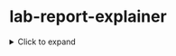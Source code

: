 # lab-report-explainer
<details> <summary>Click to expand</summary>

LAB-REPORT-EXPLAINER/
├── backend/                         # Backend (FastAPI + SQLAlchemy)
│   ├── __pycache__/                # Python cache files
│   ├── venv/                       # Python virtual environment
│   ├── .env                        # Environment variables (backend-specific)
│   ├── .env.example                # Sample env file template
│   ├── .gitignore                  # Git ignore rules (backend)
│   ├── database.py                 # SQLAlchemy setup (engine, SessionLocal, Base)
│   ├── main.py                     # FastAPI app, routes: /start-session/, /chat/, /doctors/
│   ├── models.py                   # SQLAlchemy models (Doctor, etc.)
│   ├── seed_doctors.py             # Script to seed sample doctor data into database
│
├── frontend/                        # Frontend (React + TypeScript + Tailwind CSS)
│   ├── node_modules/               # Frontend dependencies
│   ├── public/                     # Public static assets
│   ├── src/                        # Source files
│   │   ├── assets/                 # Images or other frontend assets
│   │   ├── components/            # React components
│   │   │   ├── DoctorCardList.tsx        # Displays doctor cards with Google Maps links
│   │   │   ├── DoctorRecommendation.tsx  # Search form for doctor specialty/location
│   │   │   ├── LabReportexplainer.tsx    # Lab report upload form + chat assistant UI
│   │   │   ├── Upload.tsx                # Upload helper component
│   │   ├── App.css                  # Global CSS
│   │   ├── App.tsx                  # Main layout and router
│   │   ├── index.css                # Tailwind CSS config applied globally
│   │   ├── main.tsx                 # React root setup
│   │   ├── vite-env.d.ts            # Vite environment types
│   ├── .gitignore                  # Git ignore rules (frontend)
│   ├── eslint.config.js            # ESLint configuration
│   ├── index.html                  # Base HTML template
│   ├── package-lock.json           # Dependency lock file
│   ├── package.json                # Project metadata and scripts
│   ├── postcss.config.js           # PostCSS config (Tailwind plugin integration)
│   ├── README.md                   # Frontend readme
│   ├── report.pdf                  # Sample report/document
│   ├── tailwind.config.js          # Tailwind CSS configuration (light/dark mode toggle enabled)
│   ├── tsconfig.app.json           # TypeScript config (app-specific)
│   ├── tsconfig.json               # Global TypeScript config
│   ├── tsconfig.node.json          # TypeScript config for Node.js files
│   ├── vite.config.ts              # Vite build tool configuration
│
├── .env                             # Root-level environment variables (if needed)
├── .gitignore                       # Git ignore rules (root)
├── doctors.db                       # SQLite database (generated by backend)
├── README.md                        # Main project documentation

</details>
